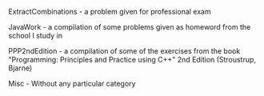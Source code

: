 ExtractCombinations - a problem given for professional exam

JavaWork - a compilation of some problems given as homeword from the school I study in

PPP2ndEdition - a compilation of some of the exercises from the book "Programming: Principles and Practice using C++" 2nd Edition (Stroustrup, Bjarne)

Misc - Without any particular category
